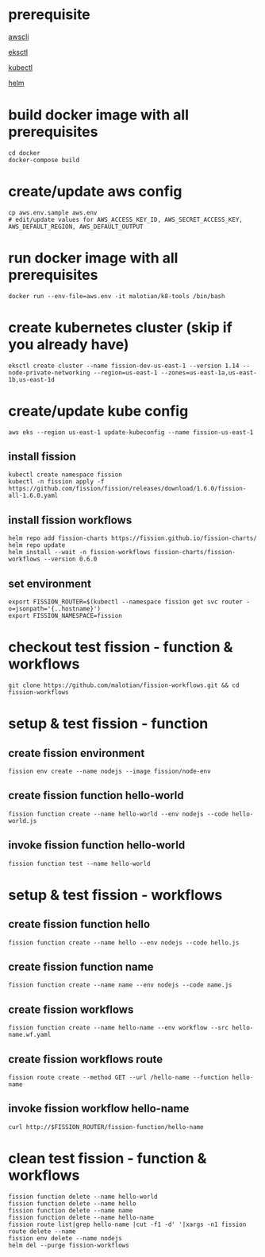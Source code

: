 # prerequisite 

[awscli](https://docs.aws.amazon.com/cli/latest/userguide/cli-chap-install.html)

[eksctl](https://docs.aws.amazon.com/eks/latest/userguide/getting-started-eksctl.html)

[kubectl](https://docs.aws.amazon.com/eks/latest/userguide/install-kubectl.html)

[helm](https://helm.sh/docs/using_helm/#installing-helm)

# build docker image with all prerequisites 
	cd docker
	docker-compose build

# create/update aws config 
	cp aws.env.sample aws.env
	# edit/update values for AWS_ACCESS_KEY_ID, AWS_SECRET_ACCESS_KEY, AWS_DEFAULT_REGION, AWS_DEFAULT_OUTPUT

# run docker image with all prerequisites 
	docker run --env-file=aws.env -it malotian/k8-tools /bin/bash

# create kubernetes cluster (skip if you already have)

    eksctl create cluster --name fission-dev-us-east-1 --version 1.14 --node-private-networking --region=us-east-1 --zones=us-east-1a,us-east-1b,us-east-1d
    
# create/update kube config

    aws eks --region us-east-1 update-kubeconfig --name fission-us-east-1

## install fission

    kubectl create namespace fission
	kubectl -n fission apply -f https://github.com/fission/fission/releases/download/1.6.0/fission-all-1.6.0.yaml

## install fission workflows

    helm repo add fission-charts https://fission.github.io/fission-charts/
    helm repo update
    helm install --wait -n fission-workflows fission-charts/fission-workflows --version 0.6.0

## set environment

    export FISSION_ROUTER=$(kubectl --namespace fission get svc router -o=jsonpath='{..hostname}')
    export FISSION_NAMESPACE=fission

# checkout test fission - function & workflows

    git clone https://github.com/malotian/fission-workflows.git && cd fission-workflows

#  setup & test fission - function

## create fission environment

    fission env create --name nodejs --image fission/node-env

## create fission function hello-world

    fission function create --name hello-world --env nodejs --code hello-world.js

## invoke fission function hello-world

    fission function test --name hello-world

#  setup & test fission - workflows
## create fission function hello

    fission function create --name hello --env nodejs --code hello.js

## create fission function name

    fission function create --name name --env nodejs --code name.js

## create fission workflows

    fission function create --name hello-name --env workflow --src hello-name.wf.yaml

## create fission workflows route

    fission route create --method GET --url /hello-name --function hello-name

## invoke fission workflow hello-name

    curl http://$FISSION_ROUTER/fission-function/hello-name

#  clean  test fission - function & workflows

    fission function delete --name hello-world
    fission function delete --name hello
    fission function delete --name name
    fission function delete --name hello-name
    fission route list|grep hello-name |cut -f1 -d' '|xargs -n1 fission route delete --name
    fission env delete --name nodejs
    helm del --purge fission-workflows





